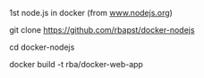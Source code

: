 1st node.js in docker (from www.nodejs.org)

git clone https://github.com/rbapst/docker-nodejs

cd docker-nodejs

docker build -t rba/docker-web-app

